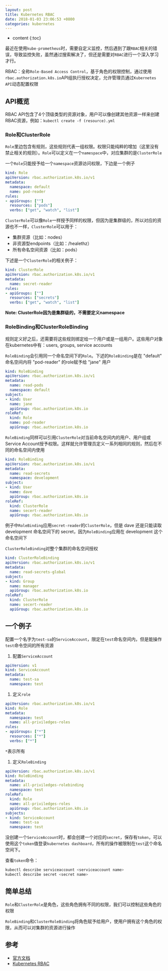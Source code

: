 ```yaml
---
layout: post
title: Kubernetes RBAC
date: 2018-01-03 23:06:53 +0800
categories: kubernetes
---
```


* content
{:toc}

最近在使用`kube-prometheus`时，需要自定义监控，然后遇到了跟`RBAC`相关的错误，导致监控失败，虽然通过搜索解决了，但还是需要对`RBAC`进行一个深入学习才行。




RBAC：全称`Role-Based Access Control`，基于角色的权限控制，通过使用`rbac.authorization.k8s.io`API组执行授权决定，允许管理员通过`Kubernetes API`动态配置权限


## API概览

RBAC API包含了4个顶级类型的资源对象，用户可以像创建其他资源一样来创建RBAC资源，例如：`kubectl create -f (resource).yml`

### Role和ClusterRole

`Role`里边包含有规则，这些规则代表一组权限。权限只能纯粹的增加（这里没有禁止相关的规则）。`Role`可以定义在一个`namespace`中，对应集群的是`ClusterRole`

一个`Role`只能授予给一个`namespace`资源访问权限，下边是一个例子

```yml
kind: Role
apiVersion: rbac.authorization.k8s.io/v1
metadata:
  namespace: default
  name: pod-reader
rules:
- apiGroups: [""]
  resources: ["pods"]
  verbs: ["get", "watch", "list"]
```

`ClusterRole`可以像`Role`一样授予同样的权限，但因为是集群级的，所以对应的资源也不一样，`ClusterRole`可以用于：

- 集群资源（比如：nodes）
- 非资源型endpoints（比如：/healethz）
- 所有命名空间资源（比如：pods）

下述是一个`ClusterRole`的相关例子：

```yml
kind: ClusterRole
apiVersion: rbac.authorization.k8s.io/v1
metadata:
  name: secret-reader
rules:
- apiGroups: [""]
  resources: ["secrets"]
  verbs: ["get", "watch", "list"]
```

**Note: ClusterRole因为是集群级的，不需要定义namespace**

### RoleBinding和ClusterRoleBinding

规则定义好之后，还需要将这些规则绑定给一个用户或是一组用户。这些用户对象在kubernetes中有：users, groups, service accounts

`RoleBinding`会引用同一个命名空间下的`Role`。下述的`RoleBinding`是在 "default" 命名空间内将 "pod-reader" 的role赋予给 "jane" 用户

```yml
kind: RoleBinding
apiVersion: rbac.authorization.k8s.io/v1
metadata:
  name: read-pods
  namespace: default
subject:
- kind: User
  name: jane
  apiGroup: rbac.authorization.k8s.io
roleRef:
  kind: Role
  name: pod-reader
  apiGroup: rbac.authorization.k8s.io
```

`RoleBinding`同样可以引用`ClusterRole`对当前命名空间内的用户、用户组或Service Account授予权限。这样就允许管理员定义一系列相同的规则，然后在不同的命名空间内使用

```yml
kind: RoleBinding
apiVersion: rbac.authorization.k8s.io/v1
metadata:
  name: read-secrets
  namespace: development
subject:
- kind: User
  name: dave
  apiGroup: rbac.authorization.k8s.io
roleRef:
  kind: ClusterRole
  name: secert-reader
  apiGroup: rbac.authorization.k8s.io
```

例子中`RoleBinding`应用`secret-reader`的`ClusterRole`，但是 dave 还是只能读取 development 命名空间下的 secret，因为`RoleBinding`应用在 development 这个命名空间下

`ClusterRoleBinding`对整个集群的命名空间授权

```yml
kind: ClusterRoleBinding
apiVersion: rbac.authorization.k8s.io/v1
metadata:
  name: read-secrets-global
subject:
- kind: Group
  name: manager
  apiGroup: rbac.authorization.k8s.io
roleRef:
  kind: ClusterRole
  name: secert-reader
  apiGroup: rbac.authorization.k8s.io
```

## 一个例子

配置一个名字为`test-sa`的`ServiceAccount`，限定在`test`命名空间内，但是能操作`test`命令空间的所有资源

1. 配置`ServiceAccount`

  ```yaml
  apiVersion: v1
  kind: ServiceAccount
  metadata:
    name: test-sa
    namespace: test
  ```

1. 定义`role`

  ```yaml
  apiVersion: rbac.authorization.k8s.io/v1
  kind: Role
  metadata:
    namespace: test
    name: all-priviledges-roles
  rules:
  - apiGroups: ["*"]
    resources: ["*"]
    verbs: ["*"]
  ```

  `*`表示所有

1. 定义`RoleBinding`

  ```yaml
  apiVersion: rbac.authorization.k8s.io/v1
  kind: RoleBinding
  metadata:
    name: all-priviledges-rolebinding
    namespace: test
  roleRef:
    kind: Role
    name: all-priviledges-roles
    apiGroup: rbac.authorization.k8s.io
  subjects:
  - kind: ServiceAccount
    name: test-sa
    namespace: test
  ```

没创建一个`ServiceAccount`时，都会创建一个对应的`secret`，保存有`token`，可以使用这个`token`值登录`kubernetes dashboard`，所有的操作被限制在`test`这个命名空间下。

查看`token`命令：

```sh
kubectl describe serviceaccount <serviceaccount name>
kubectl describe secret <secret name>
```


## 简单总结

`Role`和`ClusterRole`是角色，这些角色拥有不同的权限，我们可以控制这些角色的权限

`RoleBinding`和`ClusterRoleBinding`将角色赋予给用户，使用户拥有这个角色的权限，从而可以对集群的资源进行操作

## 参考

- [官方文档](https://kubernetes.io/docs/admin/authorization/rbac/)
- [Kubernetes RBAC](https://mritd.me/2017/07/17/kubernetes-rbac-chinese-translation/)